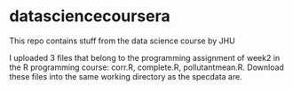 # datasciencecoursera
This repo contains stuff from the data science course by JHU

I uploaded 3 files that belong to the programming assignment of week2 in the R programming course: corr.R, complete.R, pollutantmean.R. Download these files into the same working directory as the specdata are.
